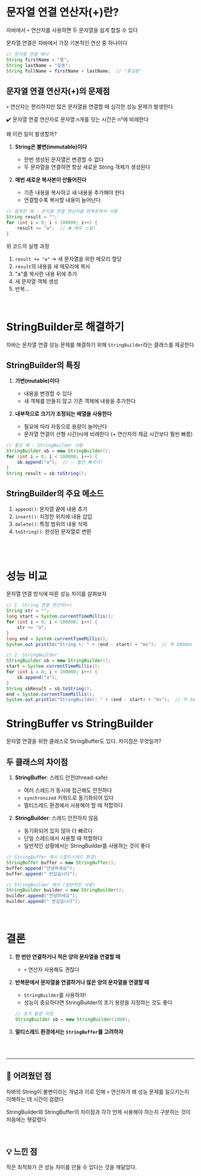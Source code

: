 # 문자열 연결 연산자(+)란?

자바에서 `+` 연산자를 사용하면 두 문자열을 쉽게 합칠 수 있다

문자열 연결은 자바에서 가장 기본적인 연산 중 하나이다

```java
// 문자열 연결 예시
String firstName = "홍";
String lastName = "길동";
String fullName = firstName + lastName;  // "홍길동"
```

## 문자열 연결 연산자(+)의 문제점

`+` 연산자는 편리하지만 많은 문자열을 연결할 때 심각한 성능 문제가 발생한다

✔️ 문자열 연결 연산자로 문자열 n개를 잇는 시간은 n²에 비례한다

왜 이런 일이 발생할까?

1. **String은 불변(immutable)이다**

   - 한번 생성된 문자열은 변경할 수 없다
   - 두 문자열을 연결하면 항상 새로운 String 객체가 생성된다

2. **매번 새로운 복사본이 만들어진다**
   - 기존 내용을 복사하고 새 내용을 추가해야 한다
   - 연결할수록 복사할 내용이 늘어난다

```java
// 잘못된 예 - 문자열 연결 연산자를 반복문에서 사용
String result = "";
for (int i = 0; i < 100000; i++) {
    result += "a";  // ❌ 매우 느림!
}
```

위 코드의 실행 과정

1. `result += "a"` → 새 문자열을 위한 메모리 할당
2. `result`의 내용을 새 메모리에 복사
3. "a"를 복사한 내용 뒤에 추가
4. 새 문자열 객체 생성
5. 반복...

<br>

# StringBuilder로 해결하기

자바는 문자열 연결 성능 문제를 해결하기 위해 `StringBuilder`라는 클래스를 제공한다

## StringBuilder의 특징

1. **가변(mutable)이다**

   - 내용을 변경할 수 있다
   - 새 객체를 만들지 않고 기존 객체에 내용을 추가한다

2. **내부적으로 크기가 조정되는 배열을 사용한다**
   - 필요에 따라 자동으로 용량이 늘어난다
   - 문자열 연결이 선형 시간(n)에 비례한다 (+ 연산자의 제곱 시간보다 훨씬 빠름)

```java
// 좋은 예 - StringBuilder 사용
StringBuilder sb = new StringBuilder();
for (int i = 0; i < 100000; i++) {
    sb.append("a");  // ✅ 훨씬 빠르다!
}
String result = sb.toString();
```

## StringBuilder의 주요 메소드

1. `append()`: 문자열 끝에 내용 추가
2. `insert()`: 지정한 위치에 내용 삽입
3. `delete()`: 특정 범위의 내용 삭제
4. `toString()`: 완성된 문자열로 변환

<br>

<br>

# 성능 비교

문자열 연결 방식에 따른 성능 차이를 살펴보자

```java
// 1. String 연결 연산자(+)
String str = "";
long start = System.currentTimeMillis();
for (int i = 0; i < 100000; i++) {
    str += "a";
}
long end = System.currentTimeMillis();
System.out.println("String +: " + (end - start) + "ms");  // 약 3000ms 이상

// 2. StringBuilder
StringBuilder sb = new StringBuilder();
start = System.currentTimeMillis();
for (int i = 0; i < 100000; i++) {
    sb.append("a");
}
String sbResult = sb.toString();
end = System.currentTimeMillis();
System.out.println("StringBuilder: " + (end - start) + "ms");  // 약 5ms
```

# StringBuffer vs StringBuilder

문자열 연결을 위한 클래스로 StringBuffer도 있다. 차이점은 무엇일까?

## 두 클래스의 차이점

1. **StringBuffer**: 스레드 안전(thread-safe)

   - 여러 스레드가 동시에 접근해도 안전하다
   - `synchronized` 키워드로 동기화되어 있다
   - 멀티스레드 환경에서 사용해야 할 때 적합하다

2. **StringBuilder**: 스레드 안전하지 않음
   - 동기화되어 있지 않아 더 빠르다
   - 단일 스레드에서 사용할 때 적합하다
   - 일반적인 상황에서는 StringBuilder를 사용하는 것이 좋다

```java
// StringBuffer 예시 (멀티스레드 환경)
StringBuffer buffer = new StringBuffer();
buffer.append("안녕하세요");
buffer.append(" 반갑습니다");

// StringBuilder 예시 (일반적인 사용)
StringBuilder builder = new StringBuilder();
builder.append("안녕하세요");
builder.append(" 반갑습니다");
```

<br>

# 결론

1. **한 번만 연결하거나 적은 양의 문자열을 연결할 때**

   - `+` 연산자 사용해도 괜찮다

2. **반복문에서 문자열을 연결하거나 많은 양의 문자열을 연결할 때**

   - `StringBuilder`를 사용하자!
   - 성능이 중요하다면 StringBuilder의 초기 용량을 지정하는 것도 좋다

   ```java
   // 초기 용량 지정
   StringBuilder sb = new StringBuilder(1000);
   ```

3. **멀티스레드 환경에서는 `StringBuffer`를 고려하자**

<br>
<br>

---

## 🧩 어려웠던 점

자바의 String이 불변이라는 개념과 이로 인해 `+` 연산자가 왜 성능 문제를 일으키는지 이해하는 데 시간이 걸렸다

StringBuilder와 StringBuffer의 차이점과 각각 언제 사용해야 하는지 구분하는 것이 처음에는 헷갈렸다

<br>

## 💡 느낀 점

작은 최적화가 큰 성능 차이를 만들 수 있다는 것을 깨달았다.
